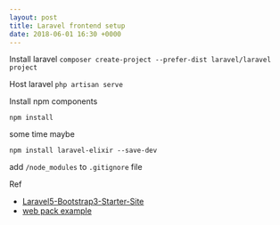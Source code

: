 ```yaml
---
layout: post
title: Laravel frontend setup
date: 2018-06-01 16:30 +0000
---
```



Install laravel
`composer create-project --prefer-dist laravel/laravel project`


Host laravel
`php artisan serve`



Install npm components
```
npm install
```

some time maybe 
```
npm install laravel-elixir --save-dev
```

add `/node_modules` to `.gitignore` file






Ref
 - [Laravel5-Bootstrap3-Starter-Site](https://github.com/Askedio/Laravel5-Bootstrap3-Starter-Site) 
 - [web pack example](https://github.com/ehsanhasani/laravel-5-angular-4/blob/master/webpack.mix.js)